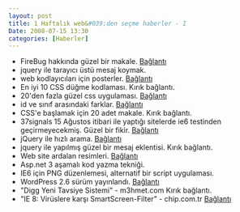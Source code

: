 ```yaml
---
layout: post
title: 1 Haftalık web&#039;den seçme haberler - I
Date: 2008-07-15 13:30
categories: [Haberler]
---
```


-   FireBug hakkında güzel bir makale. [Bağlantı][]
-   jquery ile tarayıcı üstü mesaj koymak.
-   web kodlayıcıları için posterler. [Bağlantı][2]
-   En iyi 10 CSS düğme kodlaması. Kırık bağlantı.
-   20'den fazla güzel css uygulaması. [Bağlantı][4]
-   id ve sınıf arasındaki farklar. [Bağlantı][5]
-   CSS'e başlamak için 20 adet makale. Kırık bağlantı.
-   37signals 15 Ağustos itibari ile yaptığı sitelerde ie6 testinden
    geçirmeyecekmiş. Güzel bir fikir. [Bağlantı][7]
-   jQuery ile hızlı arama. [Bağlantı][8]
-   jquery ile yapılmış güzel bir mesaj eklentisi. Kırık bağlantı.
-   Web site ardalan resimleri. [Bağlantı][10]
-   Asp.net 3 aşamalı kod yazma tekniği.
-   IE6 için PNG düzenlemesi, alternatif bir script uygulaması.
-   WordPress 2.6 sürüm yayınlandı. [Bağlantı][13]
-   "Digg Yeni Tavsiye Sistemi" - m3hmet.com Kırık bağlantı.
-   "IE 8: Virüslere karşı SmartScreen-Filter" - chip.com.tr
    [Bağlantı][15]


  [Bağlantı]: http://www.softwareishard.com/blog/firebug-tutorial/extending-firebug-hello-world-part-i/
    "FireBug"
  [2]: http://sixrevisions.com/resources/cheat_sheets_web_developer/
    "posterler"
  [4]: http://www.noupe.com/css/css-styled-lists-20-demos-tutorials-and-best-of.html
    "css uygulaması"
  [5]: http://css-tricks.com/the-difference-between-id-and-class/
    "id ve sınıf"
  [7]: http://37signals.blogs.com/products/2008/07/basecamp-phasin.html
    "ie 6 ölüm"
  [8]: http://ejohn.org/blog/jquery-livesearch/ "hızlı arama"
  [10]: http://www.smashingmagazine.com/2008/07/09/textures-and-patterns-design-showcase/
    "ardalan resimleri"
  [13]: http://wordpress.org/development/2008/07/wordpress-26-tyner/
    "WordPress"
  [15]: http://www.chip.com.tr/konu/IE-8-Viruslere-karsi-SmartScreen-Filter_7637.html
    "ie 8 güvenlik"
